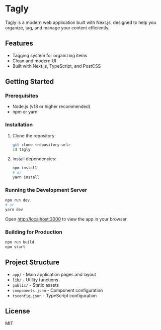 # Tagly

Tagly is a modern web application built with Next.js, designed to help you organize, tag, and manage your content efficiently.

## Features
- Tagging system for organizing items
- Clean and modern UI
- Built with Next.js, TypeScript, and PostCSS

## Getting Started

### Prerequisites
- Node.js (v18 or higher recommended)
- npm or yarn

### Installation

1. Clone the repository:
   ```sh
   git clone <repository-url>
   cd tagly
   ```
2. Install dependencies:
   ```sh
   npm install
   # or
   yarn install
   ```

### Running the Development Server

```sh
npm run dev
# or
yarn dev
```

Open [http://localhost:3000](http://localhost:3000) to view the app in your browser.

### Building for Production

```sh
npm run build
npm start
```

## Project Structure
- `app/` - Main application pages and layout
- `lib/` - Utility functions
- `public/` - Static assets
- `components.json` - Component configuration
- `tsconfig.json` - TypeScript configuration

## License

MIT